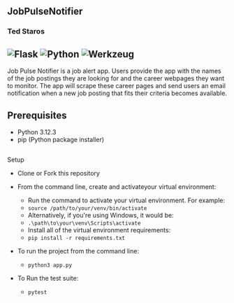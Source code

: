 
JobPulseNotifier
----------------------------------------
### Ted Staros

![Flask](https://img.shields.io/badge/Flask-v3.0.3-white)
![Python](https://img.shields.io/badge/Python-v3.12.3-blue)
![Werkzeug](https://img.shields.io/badge/Werkzeug-v3.0.3-pink)
---
Job Pulse Notifier is a job alert app. Users provide the app with the names of the job postings they are looking for and the career webpages they want to monitor. The app will scrape these career pages and send users an email notification when a new job posting that fits their criteria becomes available.

## Prerequisites
- Python 3.12.3
- pip (Python package installer)
##
Setup
* Clone or Fork this repository
* From the command line, create and activateyour virtual environment:
    
    * Run the command to activate your virtual environment. For example:
    * `source /path/to/your/venv/bin/activate`
    * Alternatively, if you're using Windows, it would be:
    * `.\path\to\your\venv\Scripts\activate`
    * Install all of the virtual environment requirements:
    * `pip install -r requirements.txt`
* To run the project from the command line:
    * `python3 app.py`
* To Run the test suite:
    * `pytest`
